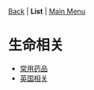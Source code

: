 [Back](../README.md) | **List** | [Main Menu](../README.md)

# 生命相关

- [常用药品](medicine.md)
- [英国相关](uk.md)